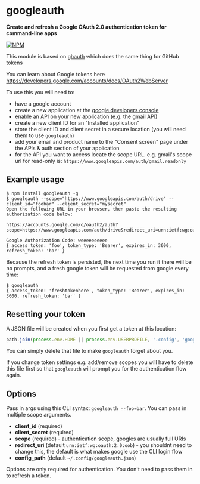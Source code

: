 # googleauth

**Create and refresh a Google OAuth 2.0 authentication token for command-line apps**

[![NPM](https://nodei.co/npm/googleauth.png?mini=true)](https://nodei.co/npm/googleauth/)

This module is based on [ghauth](https://github.com/rvagg/ghauth) which does the same thing for GitHub tokens

You can learn about Google tokens here https://developers.google.com/accounts/docs/OAuth2WebServer

To use this you will need to:

- have a google account
- create a new application at the [google developers console](https://console.developers.google.com/project)
- enable an API on your new application (e.g. the gmail API)
- create a new client ID for an "Installed application"
- store the client ID and client secret in a secure location (you will need them to use `googleauth`)
- add your email and product name to the "Consent screen" page under the APIs & auth section of your application
- for the API you want to access locate the scope URL. e.g. gmail's scope url for read-only is: `https://www.googleapis.com/auth/gmail.readonly`

## Example usage

```
$ npm install googleauth -g
$ googleauth --scope="https://www.googleapis.com/auth/drive" --client_id="foobar" --client_secret="mysecret"
Open the following URL in your browser, then paste the resulting authorization code below:

https://accounts.google.com/o/oauth2/auth?scope=https://www.googleapis.com/auth/drive&redirect_uri=urn:ietf:wg:oauth:2.0:oob&response_type=code&client_id=foobar

Google Authorization Code: weeeeeeeeee
{ access_token: 'foo', token_type: 'Bearer', expires_in: 3600, refresh_token: 'bar' }
```

Because the refresh token is persisted, the next time you run it there will be no prompts, and a fresh google token will be requested from google every time:

```
$ googleauth
{ access_token: 'freshtokenhere', token_type: 'Bearer', expires_in: 3600, refresh_token: 'bar' }
```

## Resetting your token

A JSON file will be created when you first get a token at this location:

```js
path.join(process.env.HOME || process.env.USERPROFILE, '.config', 'googleauth.json')
```

You can simply delete that file to make `googleauth` forget about you.

If you change token settings e.g. add/remove scopes you will have to delete this file first so that `googleauth` will prompt you for the authentication flow again.

## Options

Pass in args using this CLI syntax: `googleauth --foo=bar`. You can pass in multiple scope arguments.

- **client_id** (required)
- **client_secret** (required)
- **scope** (required) - authentication scope, googles are usually full URIs
- **redirect_uri** (default `urn:ietf:wg:oauth:2.0:oob`) - you shouldnt need to change this, the default is what makes google use the CLI login flow
- **config_path** (default `~/.config/googleauth.json`)

Options are only required for authentication. You don't need to pass them in to refresh a token.
